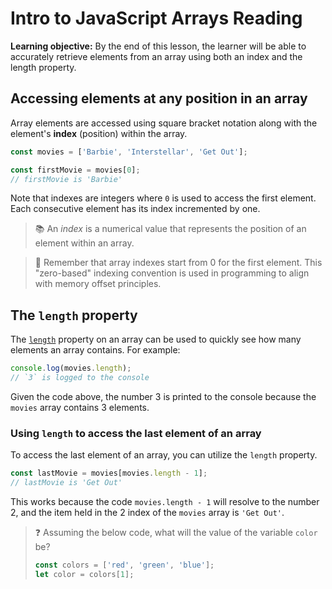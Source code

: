 <h1>
  <span class="headline">Intro to JavaScript Arrays</span>
  <span class="subhead">Reading</span>
</h1>

**Learning objective:** By the end of this lesson, the learner will be able to accurately retrieve elements from an array using both an index and the length property.

## Accessing elements at any position in an array

Array elements are accessed using square bracket notation along with the element's __index__ (position) within the array.

```js
const movies = ['Barbie', 'Interstellar', 'Get Out'];

const firstMovie = movies[0];
// firstMovie is 'Barbie'
```

Note that indexes are integers where `0` is used to access the first element. Each consecutive element has its index incremented by one.

> 📚 An *index* is a numerical value that represents the position of an element within an array.

> 🧠 Remember that array indexes start from 0 for the first element. This "zero-based" indexing convention is used in programming to align with memory offset principles.

## The `length` property

The [`length`](https://developer.mozilla.org/en-US/docs/Web/JavaScript/Reference/Global_Objects/Array/length) property on an array can be used to quickly see how many elements an array contains. For example:

```js
console.log(movies.length);
// `3` is logged to the console
```

Given the code above, the number 3 is printed to the console because the `movies` array contains 3 elements.

### Using `length` to access the last element of an array

To access the last element of an array, you can utilize the `length` property.

```js
const lastMovie = movies[movies.length - 1];
// lastMovie is 'Get Out'
```

This works because the code `movies.length - 1` will resolve to the number 2, and the item held in the 2 index of the `movies` array is `'Get Out'`.

> ❓ Assuming the below code, what will the value of the variable `color` be?
>
> ```js
> const colors = ['red', 'green', 'blue'];
> let color = colors[1];
> ```
